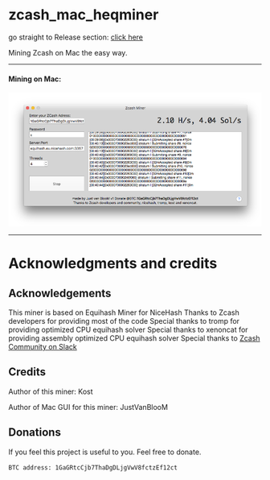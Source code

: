 # zcash_mac_heqminer

go straight to Release section: [click here](https://github.com/justvanbloom/zcash_mac_nheqminer/releases)

Mining Zcash on Mac the easy way.
___

#### Mining on Mac:
![Zcash Miner Screenshot](zecminermac.png)


___

# Acknowledgments and credits

## Acknowledgements

This miner is based on Equihash Miner for NiceHash
Thanks to Zcash developers for providing most of the code
Special thanks to tromp for providing optimized CPU equihash solver
Special thanks to xenoncat for providing assembly optimized CPU equihash solver
Special thanks to [Zcash Community on Slack](https://zcashcommunity.slack.com)

## Credits

Author of this miner: Kost

Author of Mac GUI for this miner: JustVanBlooM

## Donations

If you feel this project is useful to you. Feel free to donate.

    BTC address: 1GaGRtcCjb7ThaDgDLjgVwV8fctzEf12ct
